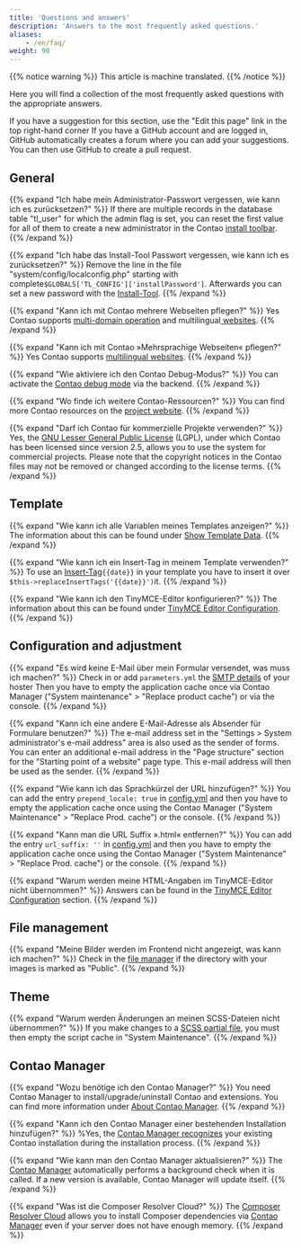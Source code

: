 ```yaml
---
title: 'Questions and answers'
description: 'Answers to the most frequently asked questions.'
aliases:
    - /en/faq/
weight: 90
---
```


{{% notice warning %}}
This article is machine translated.
{{% /notice %}}

Here you will find a collection of the most frequently asked questions with the appropriate answers.

If you have a suggestion for this section, use the "Edit this page" link in the top right-hand corner If you have a GitHub account and are logged in, GitHub automatically creates a forum where you can add your suggestions. You can then use GitHub to create a pull request.

## General

{{% expand "Ich habe mein Administrator-Passwort vergessen, wie kann ich es zurücksetzen?" %}}
If there are multiple records in the database table "tl\_user" for which the admin flag is set, you can reset the first value for all of them to create a new administrator in the Contao [install toolbar](/de/installation/contao-installtool/).
{{% /expand %}}

{{% expand "Ich habe das Install-Tool Passwort vergessen, wie kann ich es zurücksetzen?" %}}
Remove the line in the file "system/config/localconfig.php" starting with complete`$GLOBALS['TL_CONFIG']['installPassword']`. Afterwards you can set a new password with the [Install-Tool](/de/installation/contao-installtool/).
{{% /expand %}}

{{% expand "Kann ich mit Contao mehrere Webseiten pflegen?" %}}
Yes Contao supports [multi-domain operation](/de/layout/seitenstruktur/multidomain-betrieb/) and multilingual[ websites](/de/layout/seitenstruktur/mehrsprachige-webseiten/).
{{% /expand %}}

{{% expand "Kann ich mit Contao »Mehrsprachige Webseiten« pflegen?" %}}
Yes Contao supports [multilingual websites](/de/layout/seitenstruktur/mehrsprachige-webseiten/).
{{% /expand %}}

{{% expand "Wie aktiviere ich den Contao Debug-Modus?" %}}
You can activate the [Contao debug mode](/de/system/debug-modus/) via the backend.
{{% /expand %}}

{{% expand "Wo finde ich weitere Contao-Ressourcen?" %}}
You can find more Contao resources on the [project website](https://contao.org/de/netzwerk.html).
{{% /expand %}}

{{% expand "Darf ich Contao für kommerzielle Projekte verwenden?" %}}
Yes, the [GNU Lesser General Public License](https://www.gnu.org/licenses/old-licenses/lgpl-2.1.html) (LGPL), under which Contao has been licensed since version 2.5, allows you to use the system for commercial projects. Please note that the copyright notices in the Contao files may not be removed or changed according to the license terms.
{{% /expand %}}

## Template

{{% expand "Wie kann ich alle Variablen meines Templates anzeigen?" %}}
The information about this can be found under [Show Template Data](/de/templates/data/).
{{% /expand %}}

{{% expand "Wie kann ich ein Insert-Tag in meinem Template verwenden?" %}}
To use an [Insert-Tag](/de/artikelverwaltung/insert-tags/)`{{date}}` in your template you have to insert it over `$this->replaceInsertTags('{{date}}')`it.
{{% /expand %}}

{{% expand "Wie kann ich den TinyMCE-Editor konfigurieren?" %}}
The information about this can be found under [TinyMCE Editor Configuration](/de/anleitungen/tinymce-konfiguration/).
{{% /expand %}}

## Configuration and adjustment

{{% expand "Es wird keine E-Mail über mein Formular versendet, was muss ich machen?" %}}
Check in or add `parameters.yml` the [SMTP details](/de/system/einstellungen/#smtp-versand) of your hoster Then you have to empty the application cache once via Contao Manager ("System maintenance" &gt; "Replace product cache") or via the console.
{{% /expand %}}

{{% expand "Kann ich eine andere E-Mail-Adresse als Absender für Formulare benutzen?" %}}
The e-mail address set in the "Settings &gt; System administrator's e-mail address" area is also used as the sender of forms. You can enter an additional e-mail address in the "Page structure" section for the "Starting point of a website" page type. This e-mail address will then be used as the sender.
{{% /expand %}}

{{% expand "Wie kann ich das Sprachkürzel der URL hinzufügen?" %}}
You can add the entry `prepend_locale: true` in [config.yml](/de/system/einstellungen/#config-yml) and then you have to empty the application cache once using the Contao Manager ("System Maintenance" &gt; "Replace Prod. cache") or the console.
{{% /expand %}}

{{% expand "Kann man die URL Suffix ».html« entfernen?" %}}
You can add the entry `url_suffix: ''` in [config.yml](/de/system/einstellungen/#config-yml) and then you have to empty the application cache once using the Contao Manager ("System Maintenance" &gt; "Replace Prod. cache") or the console. 
{{% /expand %}}

{{% expand "Warum werden meine HTML-Angaben im TinyMCE-Editor nicht übernommen?" %}}
Answers can be found in the [TinyMCE Editor Configuration](/de/anleitungen/tinymce-konfiguration/) section.
{{% /expand %}}

## File management

{{% expand "Meine Bilder werden im Frontend nicht angezeigt, was kann ich machen?" %}}
Check in the [file manager](/de/dateiverwaltung/) if the directory with your images is marked as "Public". 
{{% /expand %}}

## Theme

{{% expand "Warum werden Änderungen an meinen SCSS-Dateien nicht übernommen?" %}}
If you make changes to a [SCSS partial file](/de/anleitungen/sass-less-integration#hinweis-i-umgang-mit-partials), you must then empty the script cache in "System Maintenance". 
{{% /expand %}}

## Contao Manager

{{% expand "Wozu benötige ich den Contao Manager?" %}}
You need Contao Manager to install/upgrade/uninstall Contao and extensions. You can find more information under [About Contao Manager](/de/installation/contao-manager/).
{{% /expand %}}

{{% expand "Kann ich den Contao Manager einer bestehenden Installation hinzufügen?" %}}
%Yes, the [Contao Manager recognizes](/de/installation/contao-manager/#kann-der-contao-manager-zu-einer-bestehenden-installation-hinzugefuegt-werden) your existing Contao installation during the installation process. 
{{% /expand %}}

{{% expand "Wie kann man den Contao Manager aktualisieren?" %}}
The [Contao Manager](/de/installation/contao-manager/#haeufige-fragen-zum-contao-manager) automatically performs a background check when it is called. If a new version is available, Contao Manager will update itself.
{{% /expand %}}

{{% expand "Was ist die Composer Resolver Cloud?" %}}
The [Composer Resolver Cloud](https://composer-resolver.cloud/) allows you to install Composer dependencies via [Contao Manager](/de/installation/contao-manager/) even if your server does not have enough memory.
{{% /expand %}}
